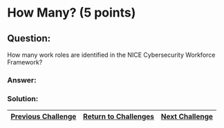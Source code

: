 # How Many? (5 points)

## Question:

How many work roles are identified in the NICE Cybersecurity Workforce Framework?

### Answer:

### Solution:



| [Previous Challenge](/Challenges/Analyze/11) | [Return to Challenges](/Challenges/../../../#modules) | [Next Challenge](/Challenges/Collect-And-Operate/2) |
| :------- | :-----: | ------: |